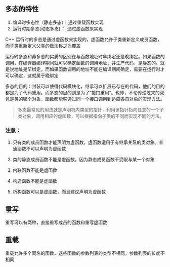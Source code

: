 ## 多态的特性

1. 编译时多态性（静态多态）：通过重载函数实现
2. 运行时期多态(动态多态) ： 通过虚函数来实现

C++ 运行时的多态是通过虚函数来实现的，虚函数允许子类重新定义成员函数，而子类重新定义父类的做法称之为覆盖

运行时多态和非多态的实质的区别在与函数地址时早绑定还是晚绑定。如果函数的调用，在编译器编译期间就可以确定函数的调用地址，并生产代码，是静态的。就是说地址是早绑定。而如果函数调用的地址不能在编译期间确定，需要在运行时才可以确定，这就属于晚绑定

多态的目的：封装可以使得代码模块化，继承可以扩展已存在的代码，他们的目的都是为了代码重用。而多态的目的则是为了“接口重用”。也即，不论传递过来的究竟是类的哪个对象，函数都能够通过同一个接口调用到适应各自对象的实现方法。

> 多态最常见的用法就是声明机内类型的指针，利用该指针指向任意的一个子类对象，调用相应的虚函数，可以根据指向子类的不同而实现不同的方法。


### 注意：

1. 只有类的成员函数才能声明为虚函数，虚函数适用于有继承关系的类对象。普通函数不可以声明为虚函数

2. 类的静态成员函数不能是虚函数，因为静态成员函数不受限与某一个对象

3. 内联函数不能是虚函数

4. 构造函数不能是虚函数

5. 析构函数可以是虚函数，而且建议声明为虚函数


## 重写

重写可以有两种，直接重写成员的函数和重写虚函数

## 重载

重载允许多个同名的函数，这些函数的参数列表的类型不相同，参数列表的长度不相同

